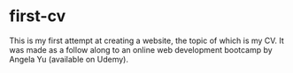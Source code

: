 # first-cv
This is my first attempt at creating a website, the topic of which is my CV. It was made as a follow along to an online web development bootcamp by Angela Yu (available on Udemy).

